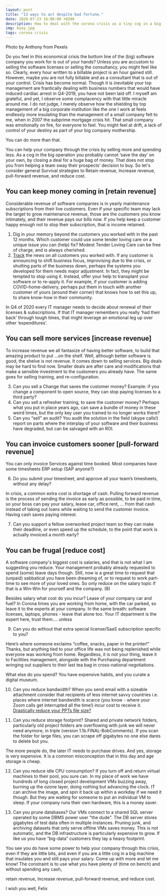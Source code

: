 ```yaml
---
layout: post
title: "13 ways to act despite bad fortune."
date: 2020-07-23 16:00:00 +0200
description: How to deal with the corona crisis as a tiny cog in a big company.
img: buoy.jpg
tags: corona crisis
---
```

Photo by Anthony from Pexels

Do you feel in this economical crisis the bottom line of the (big) software company you work for is out of your hands? Unless you are accustom to selling the software licenses or selling the consultancy, you might feel like so. Clearly, every hour written to a billable project is an hour gained still. However, maybe you are not fully billable and as a consultant that is out of your control. 
Crisis has become normal. Though it is inevitable your top management are frantically dealing with business numbers that would have induced cardiac arrest in Q4-2019, you have not been laid off. I myself am grateful, and yet, I observe some complacency with that little miracle around me. I do not judge, I merely observe how the shielding by top management of a big corporate institution like the one I work at feels endlessly more insulating than the management of a small company felt to me, when in 2007 the subprime mortgage crisis hit. That small company was emotionally on fire, for everyone to feel.
You might feel at drift, a lack of control of your destiny as part of your big company mothership.

You can do more than that.

You can help your company through the crisis by selling more and spending less. As a cog in the big operation you probably cannot ‘save the day’ on your own, by closing a deal for a huge bag of money. That does not stop you from helping a team sway their prospects’ decision to buy. So let's consider general
Survival strategies to Retain revenue, Increase revenue, pull-forward revenue, and reduce cost.


## You can keep money coming in [retain revenue]
Considerable revenue of software companies is in yearly maintenance subscriptions from their live customers. Even if your specific team may lack the target to grow maintenance revenue,  those are the customers you know intimately, and their revenue pays our bills now. If you help keep a customer happy enough not to stop their subscription, that is income retained.

1.    Dig in your memory beyond the customers you worked with in the past 12 months. Which customer could use some tender loving care on a unique issue you can (help) fix? Modest Tender Loving Care can be free of charge, and is always cherished. 
2.    [Track](https://www.google.com/alerts) the news on all customers you worked with. If any customer is announcing to shift business focus, improvising due to the crisis, or shutting parts of the business down, perhaps the systems you developed for them
 needs major adjustment. In fact, they might be tempted to stop using it. Instead, offer your help to transplant your software or to re-apply it. For example, if your customer is adding COVID-home-delivery, perhaps put them in touch with another customer of yours (around their corner) that knows how to set this up, to share know-how in their community.

In Q4 of 2020 every IT manager needs to decide about renewal of their licenses & subscriptions. If that IT manager remembers you really ‘had their back’ through tough times, that might leverage an emotional leg up over other ‘expenditures’. 


## You can sell more services [increase revenue]
To increase revenue we all fantasize of having better software, to build that amazing product to put …on the shelf. Well, although better software is good, 
the shelve is not revenue. It comes down to selling services. Big deals may be hard to find now. 
Smaller deals are after care and modifications that make a sensible investment to the customers you already have. The same goes for selling training, and re-configuration.

3.    Can you sell a Change that saves the customer money? Example: if you change a component to open source, they can stop paying licenses to a third party?
4.    Can you sell a refresher training, to save the customer money? Perhaps what you put in place years ago, can save a bundle of money in these weird times, but the only key user you trained to no longer works there? 
5.    Can you “sell” an audit? You audit the solution in the field (skype calls!) report on parts where the interplay of your software and their business have degraded, 
but can be salvaged with an ROI.

## You can invoice customers sooner [pull-forward revenue]
You can only invoice Services against time booked. Most companies have some timesheets ERP setup (SAP anyone?) 

6.    Do you submit your timesheet, and approve all your team’s timesheets, without any delay?

In crisis, a common extra cost is shortage of cash. Pulling forward revenue is the process of sending the invoice as early as possible,
to be paid in time, so your boss can pay your salary, lease car, office rent, … from that cash instead of taking out loans while waiting to
send the customer invoice. Having cash saves paying interest. 

7.    Can you support a fellow overworked project team so they can make their deadline, or even speed up the schedule, to the point that work is actually
invoiced a month early?


## You can be frugal [reduce cost]
A software company's biggest cost is salaries, and that is not what I am suggesting you reduce. Your management probably already requested to spend (some) leave days though. 
Still, now is a great time to request that (unpaid) sabbatical you have been dreaming of, or to request to work part-time to see more of your loved ones. 
So only reduce on the salary topic if that is a Win-Win for yourself and the company. (8)

Besides salary what cost do you incur? Lease of your company car and fuel? In Corona times you are working from home, with the car parked, so leave it to the experts at your company. 
In the same breath: software licenses, laptops, phones - leave that alone too. Your IT department is the expert here, trust them…. unless 

9.    Can you do without that extra special license/SaaS subscription specific to you?

Here’s where someone exclaims “coffee, snacks, paper in the printer!” Thanks, but anything tied to your office life was not being replenished while everyone was working 
from home. Regardless, it is not your thing, leave it to Facilities management, alongside with the Purchasing department wringing out suppliers to their last
tea bag in cross-national negotiations. 

What else do you spend? You have expensive habits, and you curate a digital museum.

10.    Can you reduce bandwidth? When you send email with a sizeable attachment consider that recipients of less internet savvy countries i.e. places where internet bandwidth 
is scarce (you know - where your Zoom calls get interrupted all the time!) incur cost to receive it. [Drastically reduce your PPTs file size?](https://robertgreiner.com/how-to-reduce-powerpoint-file-size/) 

11.    Can you reduce storage footprint? Shared and private network folders, particularly old project folders are overflowing with junk we will never need anymore, in triple 
(version 1.1b.FINAL-BobComments). If you scan the folder for large files, you can scrape off gigabytes no one else dares to delete but you.

The more people do, the later IT needs to purchase drives. And yes, storage is very expensive. It is a common misconception that in this day and age storage is cheap.

12.    Can you reduce idle CPU consumption? If you turn off and return virtual machines to their pool, you sure can. In my place of work we have hundreds of long closed project development 
VMs buzzing away, burning up the ozone layer, doing nothing but advancing the clock. IT can archive the image, and spin it back up within a workday if we need it though. But they are waiting for someone to put an individual VM to sleep. 
If your company runs their own hardware, this is a money saver.  

13.    Can you prune databases? Our VMs connect to a shared SQL server operated by some DBMS power user "the dude". The DB server stores gigabytes of test data 
 often in multiple instances. Pruning junk, and archiving datasets that only serve offline VMs saves money. This is not automatic, and the 
 DB infrastructure is particularly expensive to grow. If like us you have “big-data” customers they lay a heavy footprint. 



You see you do have some power to help your company through this crisis, even if they are little bits, and even if you are a little cog in a big machine that insulates you and still pays your salary.
Come up with more and let me know! The constraint is to use what you have plenty of (time on bench) and without spending any cash, 

retain revenue, Increase revenue, pull-forward revenue, and reduce cost.

I wish you well,
Felix
